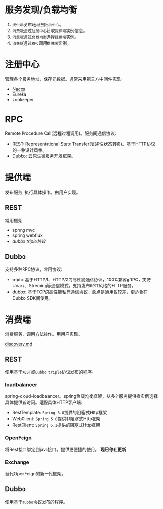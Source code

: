 # 服务发现/负载均衡
1. `提供端`发布地址到`注册中心`。
2. `消费端`通过`注册中心`获取`提供端`实例信息。
3. `消费端`通过`负载均衡`选择`提供端`实例。
4. `消费端`通过`RPC`调用`提供端`实例。

# 注册中心
管理各个服务地址，保存元数据。通常采用第三方中间件实现。
- [Nacos](./nacos/README.md)
- Eureka
- zookeeper

# RPC
Remote Procedure Call(远程过程调用)。服务间通信协议:
- REST: Representational State Transfer(表述性状态转移)。基于HTTP协议的一种设计风格。
- [Dubbo](../frame/dubbo/README.md): 云原生微服务开发框架。

# 提供端
发布服务, 执行具体操作。由用户实现。

## REST
常用框架:
- spring mvc
- spring webflux
- _dubbo triple协议_

## Dubbo
支持多种RPC协议，常用协议:
- triple: 基于HTTP/1、HTTP/2的高性能通信协议，100%兼容gRPC，支持Unary、Streming等通信模式。支持发布`REST`风格的HTTP服务。
- dubbo: 基于TCP的高性能私有通信协议，缺点是通用性较差，更适合在Dubbo SDK间使用。

# 消费端
消费服务，调用方法操作。用用户实现。

[discovery.md](nacos/discovery.md)

## REST
使用基于`REST`或`Dubbo triple`协议发布的程序。

### loadbalancer
spring-cloud-loadbalancer。spring负载均衡框架，从多个服务提供者实例选择具体提供者访问。适配具体HTTP客户端:
- RestTemplate: `Spring 3.0`提供的阻塞式Http框架
- WebClient: `Spring 5.0`提供非阻塞式Http框架
- RestClient: `Spring 6.1`提供的阻塞式Http框架

### OpenFeign
将Rest接口绑定到java接口。提供更便捷的使用。
**现已停止更新**

### Exchange
替代OpenFeign的新一代框架。

## Dubbo
使用基于`Dubbo`协议发布的程序。
